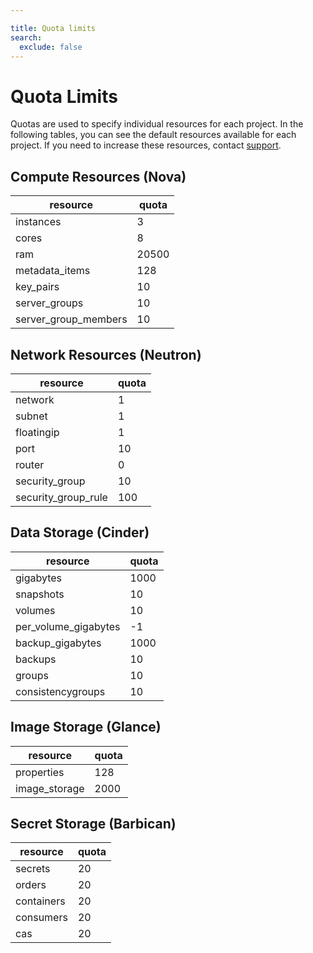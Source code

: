 ```yaml
---

title: Quota limits
search:
  exclude: false
---
```


# Quota Limits

Quotas are used to specify individual resources for each project. In the following tables, you can see the default resources available for each project. If you need to increase these resources, contact [support](./get-support.md).

## Compute Resources (Nova)

| resource             | quota |
|----------------------|-------|
| instances            | 3     |
| cores                | 8     |
| ram                  | 20500 |
| metadata_items       | 128   |
| key_pairs            | 10    |
| server_groups        | 10    |
| server_group_members | 10    |

## Network Resources (Neutron)

| resource             | quota |
|----------------------|-------|
| network              | 1     |
| subnet               | 1     |
| floatingip           | 1     |
| port                 | 10    |
| router               | 0     |
| security_group       | 10    |
| security_group_rule  | 100   |

## Data Storage (Cinder)

| resource             | quota |
|----------------------|-------|
| gigabytes            | 1000  |
| snapshots            | 10    |
| volumes              | 10    |
| per_volume_gigabytes | -1    |
| backup_gigabytes     | 1000  |
| backups              | 10    |
| groups               | 10    |
| consistencygroups    | 10    |

## Image Storage (Glance)

| resource             | quota |
|----------------------|-------|
| properties           | 128   |
| image_storage        | 2000  |

## Secret Storage (Barbican)

| resource             | quota |
|----------------------|-------|
| secrets              | 20    |
| orders               | 20    |
| containers           | 20    |
| consumers            | 20    |
| cas                  | 20    |

